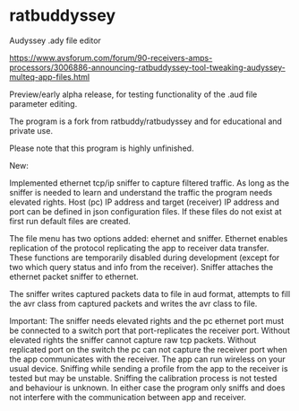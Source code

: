 # ratbuddyssey
Audyssey .ady file editor

https://www.avsforum.com/forum/90-receivers-amps-processors/3006886-announcing-ratbuddyssey-tool-tweaking-audyssey-multeq-app-files.html

Preview/early alpha release, for testing functionality of the .aud file parameter editing.

The program is a fork from ratbuddy/ratbudyssey and for educational and private use.

Please note that this program is highly unfinished.

New:

Implemented ethernet tcp/ip sniffer to capture filtered traffic.
As long as the sniffer is needed to learn and understand the traffic the program needs elevated rights.
Host (pc) IP address and target (receiver) IP address and port can be defined in json configuration files.
If these files do not exist at first run default files are created.

The file menu has two options added: ehernet and sniffer.
Ethernet enables replication of the protocol replicating the app to receiver data transfer.
These functions are temporarily disabled during development (except for two which query status and info from the receiver).
Sniffer attaches the ethernet packet sniffer to ethernet.

The sniffer writes captured packets data to file in aud format, attempts to fill the avr class from captured packets and writes the avr class to file. 

Important:
The sniffer needs elevated rights and the pc ethernet port must be connected to a switch port that port-replicates the receiver port.
Without elevated rights the sniffer cannot capture raw tcp packets.
Without replicated port on the switch the pc can not capture the receiver port when the app communicates with the receiver.
The app can run wireless on your usual device.
Sniffing while sending a profile from the app to the receiver is tested but may be unstable.
Sniffing the calibration process is not tested and behaviour is unknown.
In either case the program only sniffs and does not interfere with the communication between app and receiver.
